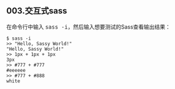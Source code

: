 003.交互式sass
---

在命令行中输入 <kbd>sass -i</kbd>，然后输入想要测试的Sass查看输出结果：
```
$ sass -i
>> "Hello, Sassy World!"
"Hello, Sassy World!"
>> 1px + 1px + 1px
3px
>> #777 + #777
#eeeeee
>> #777 + #888
white
```